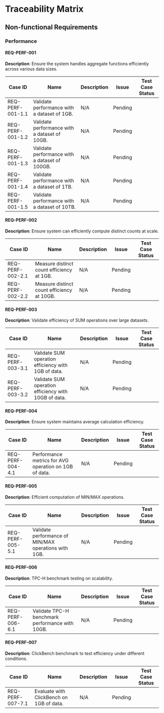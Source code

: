 # Traceability Matrix

## Non-functional Requirements

### Performance
#### REQ-PERF-001
**Description**: Ensure the system handles aggregate functions efficiently across various data sizes.

| Case ID | Name | Description | Issue | Test Case Status |
|---------|------|-------------|-------|------------------|
| REQ-PERF-001-1.1 | Validate performance with a dataset of 1GB. | N/A | Pending |
| REQ-PERF-001-1.2 | Validate performance with a dataset of 10GB. | N/A | Pending |
| REQ-PERF-001-1.3 | Validate performance with a dataset of 100GB. | N/A | Pending |
| REQ-PERF-001-1.4 | Validate performance with a dataset of 1TB. | N/A | Pending |
| REQ-PERF-001-1.5 | Validate performance with a dataset of 10TB. | N/A | Pending |

#### REQ-PERF-002
**Description**: Ensure system can efficiently compute distinct counts at scale.

| Case ID | Name | Description | Issue | Test Case Status |
|---------|------|-------------|-------|------------------|
| REQ-PERF-002-2.1 | Measure distinct count efficiency at 1GB. | N/A | Pending |
| REQ-PERF-002-2.2 | Measure distinct count efficiency at 10GB. | N/A | Pending |

#### REQ-PERF-003
**Description**: Validate efficiency of SUM operations over large datasets.

| Case ID | Name | Description | Issue | Test Case Status |
|---------|------|-------------|-------|------------------|
| REQ-PERF-003-3.1 | Validate SUM operation efficiency with 1GB of data. | N/A | Pending |
| REQ-PERF-003-3.2 | Validate SUM operation efficiency with 10GB of data. | N/A | Pending |

#### REQ-PERF-004
**Description**: Ensure system maintains average calculation efficiency.

| Case ID | Name | Description | Issue | Test Case Status |
|---------|------|-------------|-------|------------------|
| REQ-PERF-004-4.1 | Performance metrics for AVG operation on 1GB of data. | N/A | Pending |

#### REQ-PERF-005
**Description**: Efficient computation of MIN/MAX operations.

| Case ID | Name | Description | Issue | Test Case Status |
|---------|------|-------------|-------|------------------|
| REQ-PERF-005-5.1 | Validate performance of MIN/MAX operations with 1GB. | N/A | Pending |

#### REQ-PERF-006
**Description**: TPC-H benchmark testing on scalability.

| Case ID | Name | Description | Issue | Test Case Status |
|---------|------|-------------|-------|------------------|
| REQ-PERF-006-6.1 | Validate TPC-H benchmark performance with 10GB. | N/A | Pending |

#### REQ-PERF-007
**Description**: ClickBench benchmark to test efficiency under different conditions.

| Case ID | Name | Description | Issue | Test Case Status |
|---------|------|-------------|-------|------------------|
| REQ-PERF-007-7.1 | Evaluate with ClickBench on 1GB of data. | N/A | Pending |

